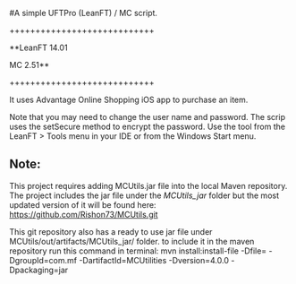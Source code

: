 #A simple UFTPro (LeanFT) / MC script.

++++++++++++++++++++++++++++

**LeanFT 14.01

MC 2.51**

++++++++++++++++++++++++++++

It uses Advantage Online Shopping iOS app to purchase an item.

Note that you may need to change the user name and password. The scrip uses the setSecure method to encrypt the password. Use the tool from the LeanFT > Tools menu in your IDE or from the Windows Start menu.

Note:
-----
This project requires adding MCUtils.jar file into the local Maven repository.
The project includes the jar file under the *MCUtils_jar* folder but the most updated version of it will be found here:
https://github.com/Rishon73/MCUtils.git

This git repository also has a ready to use jar file under MCUtils/out/artifacts/MCUtils_jar/ folder.
to include it in the maven repository run this command in terminal:
mvn install:install-file -Dfile=<location of MCUtils.jar> -DgroupId=com.mf -DartifactId=MCUtilities -Dversion=4.0.0 -Dpackaging=jar
